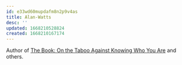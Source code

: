 ```yaml
---
id: e33wd60mupdafm8n2p9v4as
title: Alan-Watts
desc: ''
updated: 1668210528824
created: 1668210167174
---
```


Author of [The Book: On the Taboo Against Knowing Who You Are](https://www.amazon.com/Book-Taboo-Against-Knowing-Who/dp/0679723005) and others. 